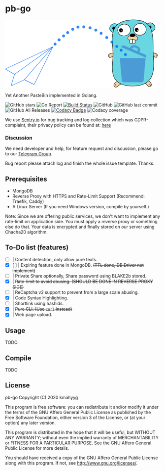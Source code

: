 # pb-go

![Logo](./readme-logo.png)

Yet Another PasteBin implemented in Golang.

![GitHub stars](https://img.shields.io/github/stars/kmahyyg/pb-go?style=social)
![Go Report](https://goreportcard.com/badge/github.com/kmahyyg/pb-go)
[![Build Status](https://travis-ci.com/kmahyyg/pb-go.svg?branch=master)](https://travis-ci.com/kmahyyg/pb-go)
![GitHub](https://img.shields.io/github/license/kmahyyg/pb-go)
![GitHub last commit](https://img.shields.io/github/last-commit/kmahyyg/pb-go)
![GitHub All Releases](https://img.shields.io/github/downloads/kmahyyg/pb-go/total)
[![Codacy Badge](https://api.codacy.com/project/badge/Grade/269b77a2b64c41bbaa4aa109ecf4d55a)](https://www.codacy.com/manual/kmahyyg/pb-go)
![Codacy coverage](https://img.shields.io/codacy/coverage/269b77a2b64c41bbaa4aa109ecf4d55a?logo=codacy)

We use [Sentry.io](https://sentry.io) for bug tracking and log collection which was GDPR-complaint, 
their privacy policy can be found at: [here](https://sentry.io/legal/privacy/2.1.0/)

### Discussion

We need developer and help, for feature request and discussion, please go to our [Telegram Group](https://t.me/pb_go_discuss).

Bug report please attach log and finish the whole issue template. Thanks.

## Prerequisites

- MongoDB
- Reverse Proxy with HTTPS and Rate-Limit Support (Recommend: Traefik, Caddy)
- A Linux Server (If you need Windows version, compile by yourself.)

Note: Since we are offering public services, we don't want to implement any rate-limit
on application side. You must apply a reverse proxy or something else do that.
Your data is encrypted and finally stored on our server using Chacha20 algorithm.

## To-Do list (features)

- [ ] | Content detection, only allow pure texts.
- [X] [ ] | Expiring feature done in MongoDB. <del> (TTL done, DB Driver not implement) </del>
- [ ] | Private Share optionally, Share password using BLAKE2b stored. 
- [X] | <del> Rate-limit to avoid abusing. (SHOULD BE DONE IN REVERSE PROXY SIDE) </del>
- [ ] | ReCaptcha v2 support to prevent from a large scale abusing.
- [X] | Code Syntax Highlighting.
- [ ] | Shortlink using hashids.
- [X] | <del> Pure CLI. (Use `curl` instead)</del>
- [X] | Web page upload.

## Usage

TODO

## Compile

TODO

## License

 pb-go
 Copyright (C) 2020  kmahyyg
 
 This program is free software: you can redistribute it and/or modify
 it under the terms of the GNU Affero General Public License as published by
 the Free Software Foundation, either version 3 of the License, or
 (at your option) any later version.
 
 This program is distributed in the hope that it will be useful,
 but WITHOUT ANY WARRANTY; without even the implied warranty of
 MERCHANTABILITY or FITNESS FOR A PARTICULAR PURPOSE.  See the
 GNU Affero General Public License for more details.
 
 You should have received a copy of the GNU Affero General Public License
 along with this program.  If not, see <http://www.gnu.org/licenses/>.

